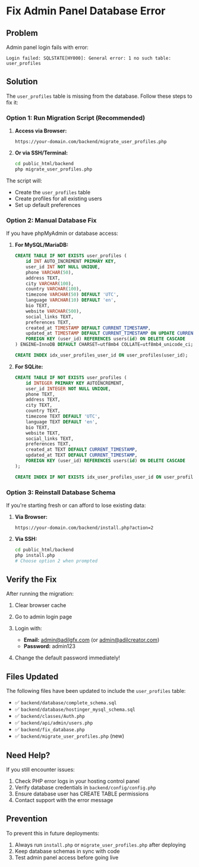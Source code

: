 # Fix Admin Panel Database Error

## Problem
Admin panel login fails with error:
```
Login failed: SQLSTATE[HY000]: General error: 1 no such table: user_profiles
```

## Solution

The `user_profiles` table is missing from the database. Follow these steps to fix it:

### Option 1: Run Migration Script (Recommended)

1. **Access via Browser:**
   ```
   https://your-domain.com/backend/migrate_user_profiles.php
   ```

2. **Or via SSH/Terminal:**
   ```bash
   cd public_html/backend
   php migrate_user_profiles.php
   ```

The script will:
- Create the `user_profiles` table
- Create profiles for all existing users
- Set up default preferences

### Option 2: Manual Database Fix

If you have phpMyAdmin or database access:

1. **For MySQL/MariaDB:**
   ```sql
   CREATE TABLE IF NOT EXISTS user_profiles (
       id INT AUTO_INCREMENT PRIMARY KEY,
       user_id INT NOT NULL UNIQUE,
       phone VARCHAR(50),
       address TEXT,
       city VARCHAR(100),
       country VARCHAR(100),
       timezone VARCHAR(50) DEFAULT 'UTC',
       language VARCHAR(10) DEFAULT 'en',
       bio TEXT,
       website VARCHAR(500),
       social_links TEXT,
       preferences TEXT,
       created_at TIMESTAMP DEFAULT CURRENT_TIMESTAMP,
       updated_at TIMESTAMP DEFAULT CURRENT_TIMESTAMP ON UPDATE CURRENT_TIMESTAMP,
       FOREIGN KEY (user_id) REFERENCES users(id) ON DELETE CASCADE
   ) ENGINE=InnoDB DEFAULT CHARSET=utf8mb4 COLLATE=utf8mb4_unicode_ci;

   CREATE INDEX idx_user_profiles_user_id ON user_profiles(user_id);
   ```

2. **For SQLite:**
   ```sql
   CREATE TABLE IF NOT EXISTS user_profiles (
       id INTEGER PRIMARY KEY AUTOINCREMENT,
       user_id INTEGER NOT NULL UNIQUE,
       phone TEXT,
       address TEXT,
       city TEXT,
       country TEXT,
       timezone TEXT DEFAULT 'UTC',
       language TEXT DEFAULT 'en',
       bio TEXT,
       website TEXT,
       social_links TEXT,
       preferences TEXT,
       created_at TEXT DEFAULT CURRENT_TIMESTAMP,
       updated_at TEXT DEFAULT CURRENT_TIMESTAMP,
       FOREIGN KEY (user_id) REFERENCES users(id) ON DELETE CASCADE
   );

   CREATE INDEX IF NOT EXISTS idx_user_profiles_user_id ON user_profiles(user_id);
   ```

### Option 3: Reinstall Database Schema

If you're starting fresh or can afford to lose existing data:

1. **Via Browser:**
   ```
   https://your-domain.com/backend/install.php?action=2
   ```

2. **Via SSH:**
   ```bash
   cd public_html/backend
   php install.php
   # Choose option 2 when prompted
   ```

## Verify the Fix

After running the migration:

1. Clear browser cache
2. Go to admin login page
3. Login with:
   - **Email:** admin@adilgfx.com (or admin@adilcreator.com)
   - **Password:** admin123

4. Change the default password immediately!

## Files Updated

The following files have been updated to include the `user_profiles` table:

- ✅ `backend/database/complete_schema.sql`
- ✅ `backend/database/hostinger_mysql_schema.sql`
- ✅ `backend/classes/Auth.php`
- ✅ `backend/api/admin/users.php`
- ✅ `backend/fix_database.php`
- ✅ `backend/migrate_user_profiles.php` (new)

## Need Help?

If you still encounter issues:

1. Check PHP error logs in your hosting control panel
2. Verify database credentials in `backend/config/config.php`
3. Ensure database user has CREATE TABLE permissions
4. Contact support with the error message

## Prevention

To prevent this in future deployments:

1. Always run `install.php` or `migrate_user_profiles.php` after deploying
2. Keep database schemas in sync with code
3. Test admin panel access before going live
